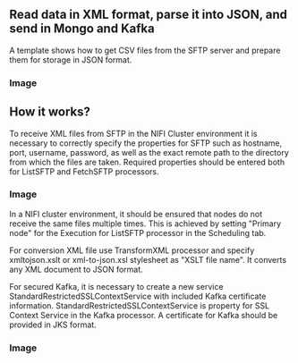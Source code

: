 ## Read data in XML format, parse it into JSON, and send  in Mongo and Kafka
A template shows how to get CSV files from the SFTP server and prepare them for storage in JSON format.
### Image

## How it works?
To receive XML files from SFTP  in the NIFI Cluster environment it is necessary to correctly specify the properties for SFTP such as hostname, port, username, password, as well as the exact remote path to the directory from which the files are taken. Required properties should be entered both for ListSFTP and FetchSFTP processors.
### Image

In a NIFI cluster environment, it should be ensured that nodes do not receive the same files multiple times. This is achieved by setting "Primary node" for the Execution for ListSFTP processor in the Scheduling tab. 

For conversion  XML file use  TransformXML processor and specify xmltojson.xslt or xml-to-json.xsl stylesheet  as "XSLT file name". It converts any XML document to JSON format.

For secured Kafka, it is necessary to create a new service StandardRestrictedSSLContextService with included Kafka certificate information. StandardRestrictedSSLContextService  is  property for SSL Context Service in the Kafka processor. A certificate for Kafka  should be provided in JKS format.
### Image 


